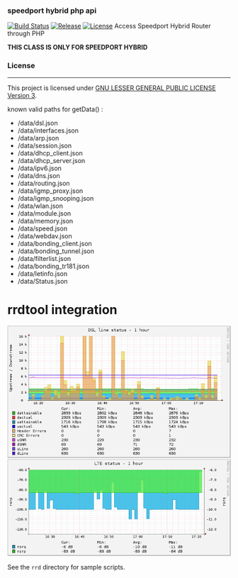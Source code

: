 ### speedport hybrid php api

[![Build Status](https://travis-ci.org/Stricted/speedport-hybrid-php-api.svg)](https://travis-ci.org/Stricted/speedport-hybrid-php-api) [![Release](https://img.shields.io/github/release/Stricted/speedport-hybrid-php-api.svg?style=flat-square)](https://github.com/Stricted/speedport-hybrid-php-api/releases/latest) [![License](https://img.shields.io/badge/license-LGPLv3-brightgreen.svg?style=flat-square)](https://github.com/Stricted/speedport-hybrid-php-api/blob/master/LICENSE)
Access Speedport Hybrid Router through PHP

**THIS CLASS IS ONLY FOR SPEEDPORT HYBRID**

### License
---
This project is licensed under [GNU LESSER GENERAL PUBLIC LICENSE Version 3](https://github.com/Stricted/speedport-hybrid-php-api/blob/master/LICENSE).

known valid paths for getData() :
 * /data/dsl.json
 * /data/interfaces.json
 * /data/arp.json
 * /data/session.json
 * /data/dhcp_client.json
 * /data/dhcp_server.json
 * /data/ipv6.json
 * /data/dns.json
 * /data/routing.json
 * /data/igmp_proxy.json
 * /data/igmp_snooping.json
 * /data/wlan.json
 * /data/module.json
 * /data/memory.json
 * /data/speed.json
 * /data/webdav.json
 * /data/bonding_client.json
 * /data/bonding_tunnel.json
 * /data/filterlist.json
 * /data/bonding_tr181.json
 * /data/letinfo.json
 * /data/Status.json
 
rrdtool integration
=============

![dsl status](assets/dsl-1h.png)
![lte status](assets/lteinfo-1h.png)

See the ```rrd``` directory for sample scripts.